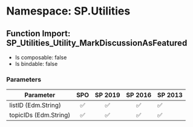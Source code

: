 # Namespace: SP.Utilities

## Function Import: SP_Utilities_Utility_MarkDiscussionAsFeatured

- Is composable: false
- Is bindable: false

### Parameters

Parameter | SPO | SP 2019 | SP 2016 | SP 2013
----------|:---:|:-------:|:-------:|:-------
listID (Edm.String) | ✅ | ✅ | ✅ | ✅
topicIDs (Edm.String) | ✅ | ✅ | ✅ | ✅
